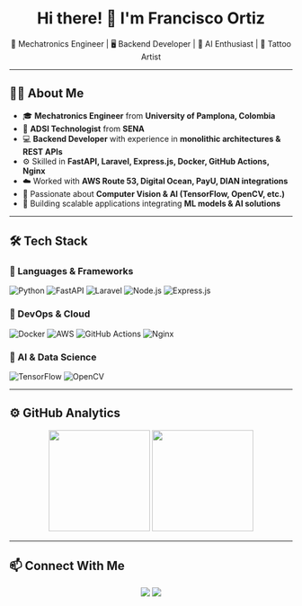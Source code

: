 <h1 align="center">Hi there! 👋 I'm Francisco Ortiz</h1>

<p align="center">
  🚀 Mechatronics Engineer | 🖥️ Backend Developer | 🤖 AI Enthusiast | 🎨 Tattoo Artist
</p>

---

## 👨‍💻 About Me

- 🎓 **Mechatronics Engineer** from **University of Pamplona, Colombia**  
- 🏅 **ADSI Technologist** from **SENA**  
- 💻 **Backend Developer** with experience in **monolithic architectures & REST APIs**  
- ⚙️ Skilled in **FastAPI, Laravel, Express.js, Docker, GitHub Actions, Nginx**  
- ☁️ Worked with **AWS Route 53, Digital Ocean, PayU, DIAN integrations**  
- 🔬 Passionate about **Computer Vision & AI (TensorFlow, OpenCV, etc.)**  
- 🚀 Building scalable applications integrating **ML models & AI solutions**  

---

## 🛠️ Tech Stack

### 🔹 Languages & Frameworks
![Python](https://img.shields.io/badge/Python-3776AB?style=for-the-badge&logo=python&logoColor=white)
![FastAPI](https://img.shields.io/badge/FastAPI-009688?style=for-the-badge&logo=fastapi&logoColor=white)
![Laravel](https://img.shields.io/badge/Laravel-FF2D20?style=for-the-badge&logo=laravel&logoColor=white)
![Node.js](https://img.shields.io/badge/Node.js-43853D?style=for-the-badge&logo=node.js&logoColor=white)
![Express.js](https://img.shields.io/badge/Express.js-000000?style=for-the-badge&logo=express&logoColor=white)

### 🔹 DevOps & Cloud
![Docker](https://img.shields.io/badge/Docker-2496ED?style=for-the-badge&logo=docker&logoColor=white)
![AWS](https://img.shields.io/badge/AWS-232F3E?style=for-the-badge&logo=amazonaws&logoColor=white)
![GitHub Actions](https://img.shields.io/badge/GitHub_Actions-2088FF?style=for-the-badge&logo=github-actions&logoColor=white)
![Nginx](https://img.shields.io/badge/Nginx-009639?style=for-the-badge&logo=nginx&logoColor=white)

### 🔹 AI & Data Science
![TensorFlow](https://img.shields.io/badge/TensorFlow-FF6F00?style=for-the-badge&logo=tensorflow&logoColor=white)
![OpenCV](https://img.shields.io/badge/OpenCV-5C3EE8?style=for-the-badge&logo=opencv&logoColor=white)

---

## ⚙️ GitHub Analytics

<p align="center">
  <img height="180em" src="https://github-readme-stats.vercel.app/api?username=knarfortiz&show_icons=true&theme=buefy&include_all_commits=true&count_private=true"/>
  <img height="180em" src="https://github-readme-stats.vercel.app/api/top-langs/?username=knarfortiz&layout=compact&langs_count=6&theme=buefy"/>
</p>

---

## 📫 Connect With Me
<p align="center">
  <a href="https://linkedin.com/in/yourprofile"><img src="https://img.shields.io/badge/LinkedIn-0077B5?style=for-the-badge&logo=linkedin&logoColor=white"></a>
  <a href="mailto:your.email@example.com"><img src="https://img.shields.io/badge/Email-D14836?style=for-the-badge&logo=gmail&logoColor=white"></a>
</p>
